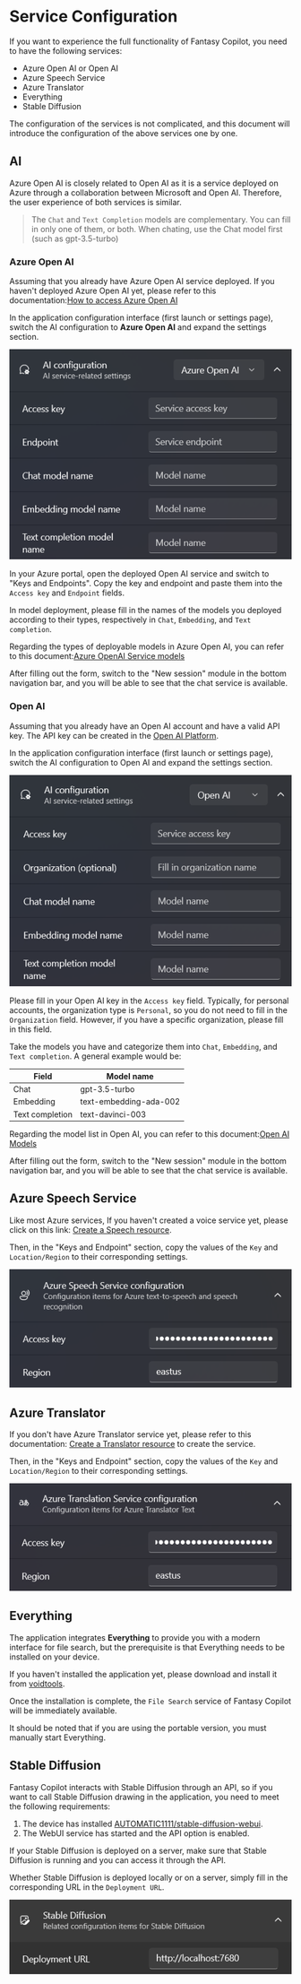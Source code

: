 # Service Configuration

If you want to experience the full functionality of Fantasy Copilot, you need to have the following services:

- Azure Open AI or Open AI
- Azure Speech Service
- Azure Translator
- Everything
- Stable Diffusion

The configuration of the services is not complicated, and this document will introduce the configuration of the above services one by one.

## AI

Azure Open AI is closely related to Open AI as it is a service deployed on Azure through a collaboration between Microsoft and Open AI. Therefore, the user experience of both services is similar.

> The `Chat` and `Text Completion` models are complementary. You can fill in only one of them, or both. When chating, use the Chat model first (such as gpt-3.5-turbo)

### Azure Open AI

Assuming that you already have Azure Open AI service deployed. If you haven't deployed Azure Open AI yet, please refer to this documentation:[How to access Azure Open AI](https://learn.microsoft.com/azure/cognitive-services/openai/overview#how-do-i-get-access-to-azure-openai)

In the application configuration interface (first launch or settings page), switch the AI configuration to **Azure Open AI** and expand the settings section.

![Azure AI options](./images/service_configuration_azure_ai.png)

In your Azure portal, open the deployed Open AI service and switch to "Keys and Endpoints". Copy the key and endpoint and paste them into the `Access key` and `Endpoint` fields.

In model deployment, please fill in the names of the models you deployed according to their types, respectively in `Chat`, `Embedding`, and `Text completion`.

Regarding the types of deployable models in Azure Open AI, you can refer to this document:[Azure OpenAI Service models](https://learn.microsoft.com/azure/cognitive-services/openai/concepts/models)

After filling out the form, switch to the "New session" module in the bottom navigation bar, and you will be able to see that the chat service is available.

### Open AI

Assuming that you already have an Open AI account and have a valid API key. The API key can be created in the [Open AI Platform](https://platform.openai.com/).

In the application configuration interface (first launch or settings page), switch the AI configuration to Open AI and expand the settings section.

![Open AI options](./images/service_configuration_open_ai.png)

Please fill in your Open AI key in the `Access key` field. Typically, for personal accounts, the organization type is `Personal`, so you do not need to fill in the `Organization` field. However, if you have a specific organization, please fill in this field.

Take the models you have and categorize them into `Chat`, `Embedding`, and `Text completion`. A general example would be:

|Field|Model name|
|-|-|
|Chat|gpt-3.5-turbo|
|Embedding|text-embedding-ada-002|
|Text completion|text-davinci-003|

Regarding the model list in Open AI, you can refer to this document:[Open AI Models](https://platform.openai.com/docs/models/overview)

After filling out the form, switch to the "New session" module in the bottom navigation bar, and you will be able to see that the chat service is available.

## Azure Speech Service

Like most Azure services, If you haven't created a voice service yet, please click on this link: [Create a Speech resource](https://portal.azure.com/#create/Microsoft.CognitiveServicesSpeechServices).

Then, in the "Keys and Endpoint" section, copy the values of the `Key` and `Location/Region` to their corresponding settings.

![](./images/service_configuration_speech.png)

## Azure Translator

If you don't have Azure Translator service yet, please refer to this documentation: [Create a Translator resource](https://learn.microsoft.com/en-us/azure/cognitive-services/Translator/create-translator-resource) to create the service.

Then, in the "Keys and Endpoint" section, copy the values of the `Key` and `Location/Region` to their corresponding settings.

![](./images/service_configuration_translate.png)

## Everything

The application integrates **Everything** to provide you with a modern interface for file search, but the prerequisite is that Everything needs to be installed on your device.

If you haven't installed the application yet, please download and install it from [voidtools](https://www.voidtools.com/).

Once the installation is complete, the `File Search` service of Fantasy Copilot will be immediately available.

It should be noted that if you are using the portable version, you must manually start Everything.

## Stable Diffusion

Fantasy Copilot interacts with Stable Diffusion through an API, so if you want to call Stable Diffusion drawing in the application, you need to meet the following requirements:

1. The device has installed [AUTOMATIC1111/stable-diffusion-webui](https://github.com/AUTOMATIC1111/stable-diffusion-webui).
2. The WebUI service has started and the API option is enabled.

If your Stable Diffusion is deployed on a server, make sure that Stable Diffusion is running and you can access it through the API.

Whether Stable Diffusion is deployed locally or on a server, simply fill in the corresponding URL in the `Deployment URL`.

![](./images/service_configuration_sd.png)